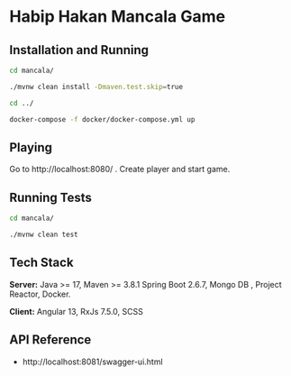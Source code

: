 # Habip Hakan Mancala Game

## Installation and Running

```bash
cd mancala/ 

./mvnw clean install -Dmaven.test.skip=true

cd ../

docker-compose -f docker/docker-compose.yml up

```

## Playing

Go to http://localhost:8080/ . Create player and start game.

## Running Tests

```bash
cd mancala/

./mvnw clean test
  ```

## Tech Stack

**Server:** Java >= 17, Maven >= 3.8.1 Spring Boot 2.6.7, Mongo DB , Project Reactor, Docker.

**Client:** Angular 13, RxJs 7.5.0, SCSS

## API Reference

- http://localhost:8081/swagger-ui.html


